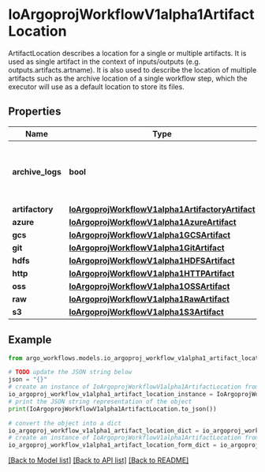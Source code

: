 # IoArgoprojWorkflowV1alpha1ArtifactLocation

ArtifactLocation describes a location for a single or multiple artifacts. It is used as single artifact in the context of inputs/outputs (e.g. outputs.artifacts.artname). It is also used to describe the location of multiple artifacts such as the archive location of a single workflow step, which the executor will use as a default location to store its files.

## Properties

Name | Type | Description | Notes
------------ | ------------- | ------------- | -------------
**archive_logs** | **bool** | ArchiveLogs indicates if the container logs should be archived | [optional] 
**artifactory** | [**IoArgoprojWorkflowV1alpha1ArtifactoryArtifact**](IoArgoprojWorkflowV1alpha1ArtifactoryArtifact.md) |  | [optional] 
**azure** | [**IoArgoprojWorkflowV1alpha1AzureArtifact**](IoArgoprojWorkflowV1alpha1AzureArtifact.md) |  | [optional] 
**gcs** | [**IoArgoprojWorkflowV1alpha1GCSArtifact**](IoArgoprojWorkflowV1alpha1GCSArtifact.md) |  | [optional] 
**git** | [**IoArgoprojWorkflowV1alpha1GitArtifact**](IoArgoprojWorkflowV1alpha1GitArtifact.md) |  | [optional] 
**hdfs** | [**IoArgoprojWorkflowV1alpha1HDFSArtifact**](IoArgoprojWorkflowV1alpha1HDFSArtifact.md) |  | [optional] 
**http** | [**IoArgoprojWorkflowV1alpha1HTTPArtifact**](IoArgoprojWorkflowV1alpha1HTTPArtifact.md) |  | [optional] 
**oss** | [**IoArgoprojWorkflowV1alpha1OSSArtifact**](IoArgoprojWorkflowV1alpha1OSSArtifact.md) |  | [optional] 
**raw** | [**IoArgoprojWorkflowV1alpha1RawArtifact**](IoArgoprojWorkflowV1alpha1RawArtifact.md) |  | [optional] 
**s3** | [**IoArgoprojWorkflowV1alpha1S3Artifact**](IoArgoprojWorkflowV1alpha1S3Artifact.md) |  | [optional] 

## Example

```python
from argo_workflows.models.io_argoproj_workflow_v1alpha1_artifact_location import IoArgoprojWorkflowV1alpha1ArtifactLocation

# TODO update the JSON string below
json = "{}"
# create an instance of IoArgoprojWorkflowV1alpha1ArtifactLocation from a JSON string
io_argoproj_workflow_v1alpha1_artifact_location_instance = IoArgoprojWorkflowV1alpha1ArtifactLocation.from_json(json)
# print the JSON string representation of the object
print(IoArgoprojWorkflowV1alpha1ArtifactLocation.to_json())

# convert the object into a dict
io_argoproj_workflow_v1alpha1_artifact_location_dict = io_argoproj_workflow_v1alpha1_artifact_location_instance.to_dict()
# create an instance of IoArgoprojWorkflowV1alpha1ArtifactLocation from a dict
io_argoproj_workflow_v1alpha1_artifact_location_form_dict = io_argoproj_workflow_v1alpha1_artifact_location.from_dict(io_argoproj_workflow_v1alpha1_artifact_location_dict)
```
[[Back to Model list]](../README.md#documentation-for-models) [[Back to API list]](../README.md#documentation-for-api-endpoints) [[Back to README]](../README.md)



